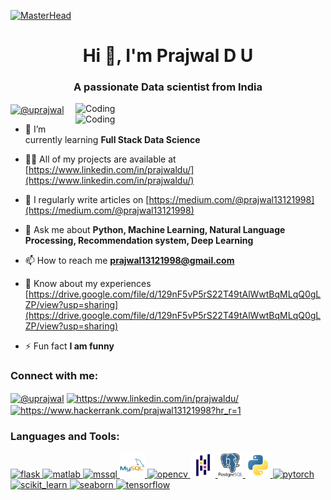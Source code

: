 [![MasterHead](https://miro.medium.com/max/1400/0*CHs47eo87tMPd_-q.gif)](https://github.com/prajwalDU)
<h1 align="center">Hi 👋, I'm Prajwal D U</h1>
<h3 align="center">A passionate Data scientist from India</h3>
<img align="right" alt="Coding" width="400" src="https://i.gifer.com/2DYg.gif">
<img align="right" alt="Coding" width="400" src="https://cdn.dribbble.com/users/1162077/screenshots/3848914/programmer.gif">

<a href="https://twitter.com/@uprajwal" target="blank"><img align="center" src="https://raw.githubusercontent.com/rahuldkjain/github-profile-readme-generator/master/src/images/icons/Social/twitter.svg" alt="@uprajwal" height="30" width="40" /></a>

- 🌱 I’m currently learning **Full Stack Data Science**

- 👨‍💻 All of my projects are available at [https://www.linkedin.com/in/prajwaldu/](https://www.linkedin.com/in/prajwaldu/)

- 📝 I regularly write articles on [https://medium.com/@prajwal13121998](https://medium.com/@prajwal13121998)

- 💬 Ask me about **Python, Machine Learning, Natural Language Processing, Recommendation system, Deep Learning**

- 📫 How to reach me **prajwal13121998@gmail.com**

- 📄 Know about my experiences [https://drive.google.com/file/d/129nF5vP5rS22T49tAlWwtBqMLqQ0gLZP/view?usp=sharing](https://drive.google.com/file/d/129nF5vP5rS22T49tAlWwtBqMLqQ0gLZP/view?usp=sharing)

- ⚡ Fun fact **I am funny**



<h3 align="left">Connect with me:</h3>
<p align="left">
<a href="https://twitter.com/@uprajwal" target="blank"><img align="center" src="https://raw.githubusercontent.com/rahuldkjain/github-profile-readme-generator/master/src/images/icons/Social/twitter.svg" alt="@uprajwal" height="30" width="40" /></a>
<a href="https://linkedin.com/in/https://www.linkedin.com/in/prajwaldu/" target="blank"><img align="center" src="https://raw.githubusercontent.com/rahuldkjain/github-profile-readme-generator/master/src/images/icons/Social/linked-in-alt.svg" alt="https://www.linkedin.com/in/prajwaldu/" height="30" width="40" /></a>
<a href="https://www.hackerrank.com/https://www.hackerrank.com/prajwal13121998?hr_r=1" target="blank"><img align="center" src="https://raw.githubusercontent.com/rahuldkjain/github-profile-readme-generator/master/src/images/icons/Social/hackerrank.svg" alt="https://www.hackerrank.com/prajwal13121998?hr_r=1" height="30" width="40" /></a>
</p>

<h3 align="left">Languages and Tools:</h3>
<p align="left"> <a href="https://flask.palletsprojects.com/" target="_blank" rel="noreferrer"> <img src="https://www.vectorlogo.zone/logos/pocoo_flask/pocoo_flask-icon.svg" alt="flask" width="40" height="40"/> </a> <a href="https://www.mathworks.com/" target="_blank" rel="noreferrer"> <img src="https://upload.wikimedia.org/wikipedia/commons/2/21/Matlab_Logo.png" alt="matlab" width="40" height="40"/> </a> <a href="https://www.microsoft.com/en-us/sql-server" target="_blank" rel="noreferrer"> <img src="https://www.svgrepo.com/show/303229/microsoft-sql-server-logo.svg" alt="mssql" width="40" height="40"/> </a> <a href="https://www.mysql.com/" target="_blank" rel="noreferrer"> <img src="https://raw.githubusercontent.com/devicons/devicon/master/icons/mysql/mysql-original-wordmark.svg" alt="mysql" width="40" height="40"/> </a> <a href="https://opencv.org/" target="_blank" rel="noreferrer"> <img src="https://www.vectorlogo.zone/logos/opencv/opencv-icon.svg" alt="opencv" width="40" height="40"/> </a> <a href="https://pandas.pydata.org/" target="_blank" rel="noreferrer"> <img src="https://raw.githubusercontent.com/devicons/devicon/2ae2a900d2f041da66e950e4d48052658d850630/icons/pandas/pandas-original.svg" alt="pandas" width="40" height="40"/> </a> <a href="https://www.postgresql.org" target="_blank" rel="noreferrer"> <img src="https://raw.githubusercontent.com/devicons/devicon/master/icons/postgresql/postgresql-original-wordmark.svg" alt="postgresql" width="40" height="40"/> </a> <a href="https://www.python.org" target="_blank" rel="noreferrer"> <img src="https://raw.githubusercontent.com/devicons/devicon/master/icons/python/python-original.svg" alt="python" width="40" height="40"/> </a> <a href="https://pytorch.org/" target="_blank" rel="noreferrer"> <img src="https://www.vectorlogo.zone/logos/pytorch/pytorch-icon.svg" alt="pytorch" width="40" height="40"/> </a> <a href="https://scikit-learn.org/" target="_blank" rel="noreferrer"> <img src="https://upload.wikimedia.org/wikipedia/commons/0/05/Scikit_learn_logo_small.svg" alt="scikit_learn" width="40" height="40"/> </a> <a href="https://seaborn.pydata.org/" target="_blank" rel="noreferrer"> <img src="https://seaborn.pydata.org/_images/logo-mark-lightbg.svg" alt="seaborn" width="40" height="40"/> </a> <a href="https://www.tensorflow.org" target="_blank" rel="noreferrer"> <img src="https://www.vectorlogo.zone/logos/tensorflow/tensorflow-icon.svg" alt="tensorflow" width="40" height="40"/> </a> </p>
